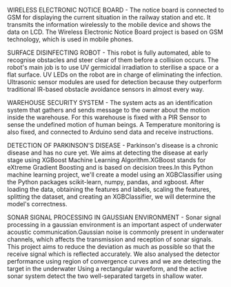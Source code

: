 WIRELESS ELECTRONIC NOTICE BOARD  - The notice board is connected to  GSM for displaying the current situation in the railway station and etc. 
It transmits the information wirelessly to the mobile device and shows the data on LCD. 
The Wireless Electronic Notice Board project is based on GSM technology, which is used in mobile phones.

SURFACE DISINFECTING ROBOT - This robot is fully automated, able to recognise obstacles and steer clear of them before a collision occurs. 
The robot's main job is to use UV germicidal irradiation to sterilise a space or a flat surface.
UV LEDs on the robot are in charge of eliminating the infection. 
Ultrasonic sensor modules are used for detection because they outperform traditional IR-based obstacle avoidance sensors in almost every way.

WAREHOUSE SECURITY SYSTEM - The system acts as an identification system that gathers and sends message to the owner about the motion inside the warehouse.
For this warehouse is fixed with a PIR Sensor to sense the undefined motion of human beings.
A Temperature monitoring is also fixed, and connected to Arduino send data and receive instructions.

DETECTION OF PARKINSON'S DISEASE - Parkinson's disease is a chronic disease and has no cure yet. We aims at detecting the disease at early stage using XGBoost Machine Learning Algorithm.XGBoost stands for eXtreme Gradient Boosting and is based on decision trees.In this Python machine learning project,
we'll create a model using an XGBClassifier using the Python packages scikit-learn, numpy, pandas, and xgboost. After loading the data, obtaining the features and labels, scaling the features, splitting the dataset, and creating an XGBClassifier, we will determine the model's correctness.

SONAR SIGNAL PROCESSING IN GAUSSIAN ENVIRONMENT -  Sonar signal processing in a gaussian environment is an important aspect of underwater acoustic communication.Gaussian noise is commonly present in underwater channels, which affects the transmission and reception of sonar signals. This project aims to reduce the deviation as much as possible so that the receive signal which is reflected accurately. We also analysed the detector performance using region of convergence curves and we are detecting the target in the underwater Using a rectangular waveform, and the active sonar system detect the two well-separated targets in shallow water.
